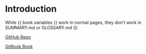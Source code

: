 # Introduction

While {{ book.variables }} work in normal pages, they don't work in SUMMARY.md or GLOSSARY.md ☹

[GitHub Repo](https://github.com/cdrfun/gitbook-bug-demos)

[GitBook Book](https://cdrfun.gitbooks.io/gitbook-bug-demos/)